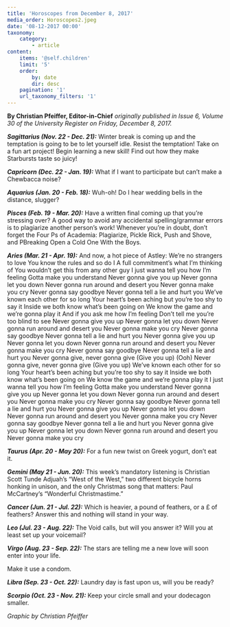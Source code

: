 ```yaml
---
title: 'Horoscopes from December 8, 2017'
media_order: Horoscopes2.jpeg
date: '08-12-2017 00:00'
taxonomy:
    category:
        - article
content:
    items: '@self.children'
    limit: '5'
    order:
        by: date
        dir: desc
    pagination: '1'
    url_taxonomy_filters: '1'
---
```


**By Christian Pfeiffer, Editor-in-Chief** _originally published in Issue 6, Volume 30 of the University Register on Friday, December 8, 2017._

**_Sagittarius (Nov. 22 - Dec. 21):_** Winter break is coming up and the temptation is going to be to let yourself idle. Resist the temptation! Take on a fun art project! Begin learning a new skill! Find out how they make Starbursts taste so juicy!

**_Capricorn (Dec. 22 - Jan. 19):_** What if I want to participate but can’t make a Chewbacca noise?

**_Aquarius (Jan. 20 - Feb. 18):_** Wuh-oh! Do I hear wedding bells in the distance, slugger?

**_Pisces (Feb. 19 - Mar. 20):_** Have a written final coming up that you’re stressing over? A good way to avoid any accidental spelling/grammar errors is to plagiarize another person’s work! Whenever you’re in doubt, don’t forget the Four Ps of Academia: Plagiarize, Pickle Rick, Push and Shove, and PBreaking Open a Cold One With the Boys.

**_Aries (Mar. 21 - Apr. 19):_** And now, a hot piece of Astley: 
We’re no strangers to love 
You know the rules and so do I 
A full commitment’s what I’m thinking of 
You wouldn’t get this from any other guy 
I just wanna tell you how I’m feeling 
Gotta make you understand 
Never gonna give you up 
Never gonna let you down 
Never gonna run around and desert you 
Never gonna make you cry 
Never gonna say goodbye 
Never gonna tell a lie and hurt you 
We’ve known each other for so long 
Your heart’s been aching but you’re too shy to say it 
Inside we both know what’s been going on 
We know the game and we’re gonna play it 
And if you ask me how I’m feeling 
Don’t tell me you’re too blind to see 
Never gonna give you up 
Never gonna let you down 
Never gonna run around and desert you 
Never gonna make you cry 
Never gonna say goodbye 
Never gonna tell a lie and hurt you 
Never gonna give you up 
Never gonna let you down 
Never gonna run around and desert you 
Never gonna make you cry 
Never gonna say goodbye 
Never gonna tell a lie and hurt you 
Never gonna give, never gonna give 
(Give you up) 
(Ooh) Never gonna give, never gonna give 
(Give you up) 
We’ve known each other for so long 
Your heart’s been aching but you’re too shy to say it 
Inside we both know what’s been going on 
We know the game and we’re gonna play it 
I just wanna tell you how I’m feeling 
Gotta make you understand 
Never gonna give you up 
Never gonna let you down 
Never gonna run around and desert you 
Never gonna make you cry 
Never gonna say goodbye 
Never gonna tell a lie and hurt you 
Never gonna give you up 
Never gonna let you down 
Never gonna run around and desert you 
Never gonna make you cry 
Never gonna say goodbye 
Never gonna tell a lie and hurt you 
Never gonna give you up 
Never gonna let you down 
Never gonna run around and desert you 
Never gonna make you cry

**_Taurus (Apr. 20 - May 20):_** For a fun new twist on Greek yogurt, don’t eat it.

**_Gemini (May 21 - Jun. 20):_** This week’s mandatory listening is Christian Scott Tunde Adjuah’s “West of the West,” two different bicycle horns honking in unison, and the only Christmas song that matters: Paul McCartney’s “Wonderful Christmastime.”

**_Cancer (Jun. 21 - Jul. 22):_** Which is heavier, a pound of feathers, or a £ of feathers? Answer this and nothing will stand in your way.

**_Leo (Jul. 23 - Aug. 22):_** The Void calls, but will you answer it? Will you at least set up your voicemail? 

**_Virgo (Aug. 23 - Sep. 22):_** The stars are telling me a new love will soon enter into your life.

Make it use a condom.

**_Libra (Sep. 23 - Oct. 22):_** Laundry day is fast upon us, will you be ready?

**_Scorpio (Oct. 23 - Nov. 21):_** Keep your circle small and your dodecagon smaller.

_Graphic by Christian Pfeiffer_
